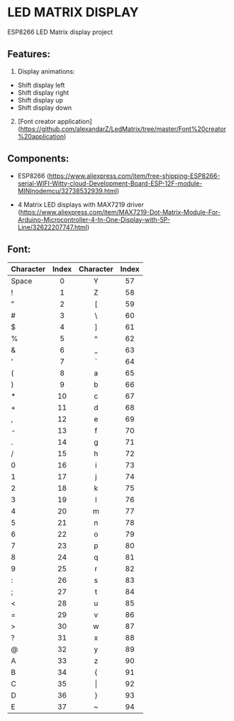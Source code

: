 # LED MATRIX DISPLAY

 ESP8266 LED Matrix display project
 
Features:
---------------- 
 
 1) Display animations:
   * Shift display left
   * Shift display right
   * Shift display up
   * Shift display down
 
2) [Font creator application] (https://github.com/alexandarZ/LedMatrix/tree/master/Font%20creator%20application)

Components:
----------------


  * ESP8266 
   (https://www.aliexpress.com/item/free-shipping-ESP8266-serial-WIFI-Witty-cloud-Development-Board-ESP-12F-module-MINInodemcu/32738532939.html)
  
  * 4 Matrix LED displays with MAX7219 driver
  (https://www.aliexpress.com/item/MAX7219-Dot-Matrix-Module-For-Arduino-Microcontroller-4-In-One-Display-with-5P-Line/32622207747.html)
  

Font:
----------------

| Character   |  Index |  Character  |  Index  |
| ------------|:------:|:-----------:|:-------:|
|   Space     |   0    |     Y       |   57    |
|     !       |   1    |     Z       |   58    |
|     "       |   2    |     [       |   59    |
|     #       |   3    |     \       |   60    |
|     $       |   4    |     ]       |   61    |
|     %       |   5    |     ^       |   62    |
|     &       |   6    |     _       |   63    |
|     '       |   7    |     \`      |   64    |
|     (       |   8    |     a       |   65    |
|     )       |   9    |     b       |   66    |
|     *       |   10   |     c       |   67    |
|     +       |   11   |     d       |   68    |
|     ,       |   12   |     e       |   69    |
|     -       |   13   |     f       |   70    |
|     .       |   14   |     g       |   71    |
|     /       |   15   |     h       |   72    |
|     0       |   16   |     i       |   73    |
|     1       |   17   |     j       |   74    |
|     2       |   18   |     k       |   75    |
|     3       |   19   |     l       |   76    |
|     4       |   20   |     m       |   77    |
|     5       |   21   |     n       |   78    |
|     6       |   22   |     o       |   79    |
|     7       |   23   |     p       |   80    |
|     8       |   24   |     q       |   81    |
|     9       |   25   |     r       |   82    |
|     :       |   26   |     s       |   83    |
|     ;       |   27   |     t       |   84    |
|     <       |   28   |     u       |   85    |
|     =       |   29   |     v       |   86    |
|     >       |   30   |     w       |   87    |
|     ?       |   31   |     x       |   88    |
|     @       |   32   |     y       |   89    |
|     A       |   33   |     z       |   90    |
|     B       |   34   |     {       |   91    |
|     C       |   35   |     \|      |   92    |
|     D       |   36   |     }       |   93    |
|     E       |   37   |     ~       |   94    |


